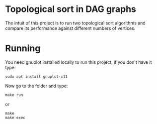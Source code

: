 # Topological sort in DAG graphs

The intuit of this project is to run two topological sort algorithms and compare its performance against different numbers of vertices.

# Running

You need gnuplot installed locally to run this project, if you don't have it type:

```
sudo apt install gnuplot-x11
```

Now go to the folder and type:

```
make run
```

or

```
make
make exec
```

